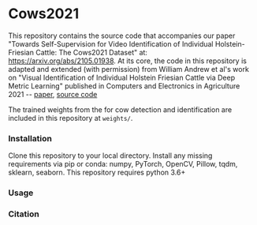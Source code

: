 # Cows2021
This repository contains the source code that accompanies our paper "Towards Self-Supervision for Video Identification of Individual Holstein-Friesian Cattle: The Cows2021 Dataset" at: https://arxiv.org/abs/2105.01938. At its core, the code in this repository is adapted and extended (with permission) from William Andrew et al's work on "Visual Identification of Individual Holstein Friesian Cattle via Deep Metric Learning" published in Computers and Electronics in Agriculture 2021 -- [paper](https://arxiv.org/pdf/2006.09205.pdf), [source code](https://github.com/CWOA/MetricLearningIdentification) 

The trained weights from the for cow detection and identification are included in this repository at `weights/`.


### Installation
Clone this repository to your local directory. Install any missing requirements via pip or conda: numpy, PyTorch, OpenCV, Pillow, tqdm, sklearn, seaborn. This repository requires python 3.6+

### Usage

### Citation
